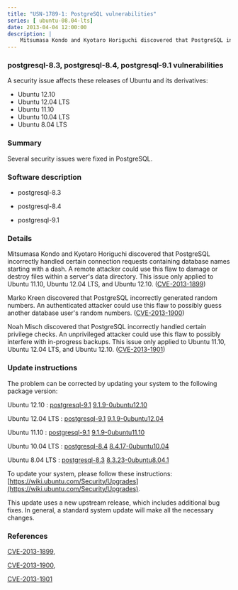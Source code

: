 ```yaml
---
title: "USN-1789-1: PostgreSQL vulnerabilities"
series: [ ubuntu-08.04-lts]
date: 2013-04-04 12:00:00
description: |
    Mitsumasa Kondo and Kyotaro Horiguchi discovered that PostgreSQL incorrectly handled certain connection requests containing database names starting with a dash. A remote attacker could use this flaw to damage or destroy files within a server&#39;s data directory. This issue only applied to Ubuntu 11.10, Ubuntu 12.04 LTS, and Ubuntu 12.10. ([CVE-2013-1899](http://people.ubuntu.com/~ubuntu-security/cve/CVE-2013-1899))
--- 
```

 
### postgresql-8.3, postgresql-8.4, postgresql-9.1 vulnerabilities

A security issue affects these releases of Ubuntu and its derivatives:

* Ubuntu 12.10
* Ubuntu 12.04 LTS
* Ubuntu 11.10
* Ubuntu 10.04 LTS
* Ubuntu 8.04 LTS

### Summary

Several security issues were fixed in PostgreSQL. 

### Software description

* postgresql-8.3 

* postgresql-8.4 

* postgresql-9.1 

### Details

Mitsumasa Kondo and Kyotaro Horiguchi discovered that PostgreSQL incorrectly handled certain connection requests containing database names starting with a dash. A remote attacker could use this flaw to damage or destroy files within a server&#39;s data directory. This issue only applied to Ubuntu 11.10, Ubuntu 12.04 LTS, and Ubuntu 12.10. ([CVE-2013-1899](http://people.ubuntu.com/~ubuntu-security/cve/CVE-2013-1899))

Marko Kreen discovered that PostgreSQL incorrectly generated random numbers. An authenticated attacker could use this flaw to possibly guess another database user&#39;s random numbers. ([CVE-2013-1900](http://people.ubuntu.com/~ubuntu-security/cve/CVE-2013-1900))

Noah Misch discovered that PostgreSQL incorrectly handled certain privilege checks. An unprivileged attacker could use this flaw to possibly interfere with in-progress backups. This issue only applied to Ubuntu 11.10, Ubuntu 12.04 LTS, and Ubuntu 12.10. ([CVE-2013-1901](http://people.ubuntu.com/~ubuntu-security/cve/CVE-2013-1901)) 

### Update instructions

The problem can be corrected by updating your system to the following package version:

Ubuntu 12.10
 : [postgresql-9.1](https://launchpad.net/ubuntu/+source/postgresql-9.1) <span> [9.1.9-0ubuntu12.10](https://launchpad.net/ubuntu/+source/postgresql-9.1/9.1.9-0ubuntu12.10) </span> 

Ubuntu 12.04 LTS
 : [postgresql-9.1](https://launchpad.net/ubuntu/+source/postgresql-9.1) <span> [9.1.9-0ubuntu12.04](https://launchpad.net/ubuntu/+source/postgresql-9.1/9.1.9-0ubuntu12.04) </span> 

Ubuntu 11.10
 : [postgresql-9.1](https://launchpad.net/ubuntu/+source/postgresql-9.1) <span> [9.1.9-0ubuntu11.10](https://launchpad.net/ubuntu/+source/postgresql-9.1/9.1.9-0ubuntu11.10) </span> 

Ubuntu 10.04 LTS
 : [postgresql-8.4](https://launchpad.net/ubuntu/+source/postgresql-8.4) <span> [8.4.17-0ubuntu10.04](https://launchpad.net/ubuntu/+source/postgresql-8.4/8.4.17-0ubuntu10.04) </span> 

Ubuntu 8.04 LTS
 : [postgresql-8.3](https://launchpad.net/ubuntu/+source/postgresql-8.3) <span> [8.3.23-0ubuntu8.04.1](https://launchpad.net/ubuntu/+source/postgresql-8.3/8.3.23-0ubuntu8.04.1) </span> 

To update your system, please follow these instructions: [https://wiki.ubuntu.com/Security/Upgrades](https://wiki.ubuntu.com/Security/Upgrades).

This update uses a new upstream release, which includes additional bug fixes. In general, a standard system update will make all the necessary changes. 

### References

 [CVE-2013-1899](http://people.ubuntu.com/~ubuntu-security/cve/CVE-2013-1899), 

 [CVE-2013-1900](http://people.ubuntu.com/~ubuntu-security/cve/CVE-2013-1900), 

 [CVE-2013-1901](http://people.ubuntu.com/~ubuntu-security/cve/CVE-2013-1901)
 
